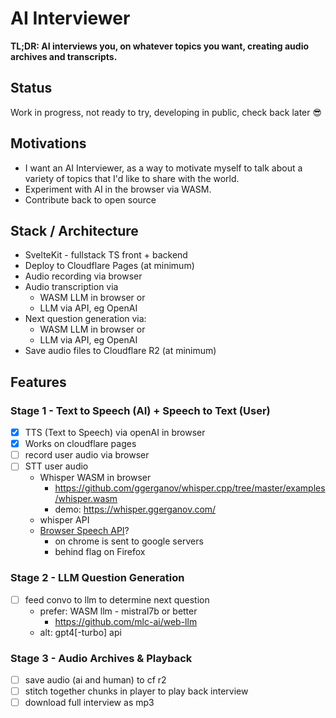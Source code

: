 # AI Interviewer

**TL;DR: AI interviews you, on whatever topics you want, creating audio archives and transcripts.**

## Status

Work in progress, not ready to try, developing in public, check back later 😎

## Motivations

- I want an AI Interviewer, as a way to motivate myself to talk about a variety of topics that I'd like to share with the world.
- Experiment with AI in the browser via WASM.
- Contribute back to open source

## Stack / Architecture

- SvelteKit - fullstack TS front + backend
- Deploy to Cloudflare Pages (at minimum)
- Audio recording via browser
- Audio transcription via
  - WASM LLM in browser or
  - LLM via API, eg OpenAI
- Next question generation via:
  - WASM LLM in browser or
  - LLM via API, eg OpenAI
- Save audio files to Cloudflare R2 (at minimum)

## Features

### Stage 1 - Text to Speech (AI) + Speech to Text (User)

- [x] TTS (Text to Speech) via openAI in browser
- [x] Works on cloudflare pages
- [ ] record user audio via browser
- [ ] STT user audio
  - Whisper WASM in browser
    - https://github.com/ggerganov/whisper.cpp/tree/master/examples/whisper.wasm
    - demo: https://whisper.ggerganov.com/
  - whisper API
  - [Browser Speech API](https://developer.mozilla.org/en-US/docs/Web/API/SpeechRecognition#browser_compatibility)?
    - on chrome is sent to google servers
    - behind flag on Firefox

### Stage 2 - LLM Question Generation

- [ ] feed convo to llm to determine next question
  - prefer: WASM llm - mistral7b or better
    - https://github.com/mlc-ai/web-llm
  - alt: gpt4[-turbo] api

### Stage 3 - Audio Archives & Playback

- [ ] save audio (ai and human) to cf r2
- [ ] stitch together chunks in player to play back interview
- [ ] download full interview as mp3
